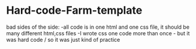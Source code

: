 # Hard-code-Farm-template

bad sides of the side:
-all code is in one html and one css file, it should be many different html,css files
-I wrote css one code more than once - but it was hard code / so it was just kind of practice
